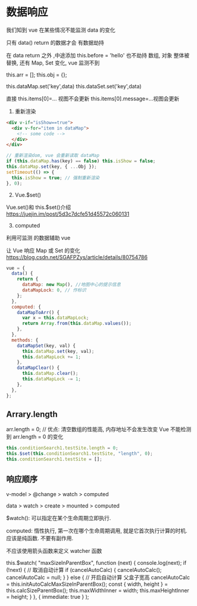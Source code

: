 # 数据响应

我们知到 vue 在某些情况不能监测 data 的变化

只有 data() return 的数据才会 有数据劫持

在 data return 之外 ,中途添加 this.before = 'hello' 也不劫持
数组, 对象 整体被替换, 还有 Map, Set 变化, vue 监测不到

this.arr = [];
this.obj = {};

this.dataMap.set('key',data)
this.dataSet.set('key',data)

直接 this.items[0]=... 视图不会更新
this.items[0].message=...视图会更新

1. 重新渲染

```html
<div v-if="isShow==true">
  <div v-for="item in dataMap">
    <!-- some code -->
  </div>
</div>
```

```js
// 重新渲染dom, vue 会重新读取 dataMap
if (this.dataMap.has(key) == false) this.isShow = false;
this.dataMap.set(key, { ...Obj });
setTimeout(() => {
  this.isShow = true; // 强制重新渲染
}, 0);
```

2. Vue.\$set()

Vue.set()和 this.\$set()介绍
https://juejin.im/post/5d3c7dcfe51d45572c060131

3. computed

利用可监测 的数据辅助 vue

让 Vue 响应 Map 或 Set 的变化
https://blog.csdn.net/SGAFPZys/article/details/80754786

```js
vue = {
  data() {
    return {
      dataMap: new Map(), //地图中心的提示信息
      dataMapLock: 0, // 作标识
    };
  },
  computed: {
    dataMapToArr() {
      var x = this.dataMapLock;
      return Array.from(this.dataMap.values());
    },
  },
  methods: {
    dataMapSet(key, val) {
      this.dataMap.set(key, val);
      this.dataMapLock += 1;
    },
    dataMapClear() {
      this.dataMap.clear();
      this.dataMapLock -= 1;
    },
  },
};
```

## Arrary.length

arr.length = 0; // 优点: 清空数组的性能高, 内存地址不会发生改变
Vue 不能检测到 arr.length = 0 的变化

```js
this.conditionSearch1.testSite.length = 0;
this.$set(this.conditionSearch1.testSite, "length", 0);
this.conditionSearch1.testSite = [];
```

## 响应顺序

v-model > @change > watch > computed

data > watch > create > mounted > computed

$watch(): 可以指定在某个生命周期立即执行.

computed: 惰性执行, 第一次在哪个生命周期调用, 就是它首次执行计算的时机.
应该是纯函数. 不要有副作用.

不应该使用箭头函数来定义 watcher 函数

this.$watch(
  "maxSizeInParentBox",
  function (next) {
    console.log(next);
    if (!next) {
      // 取消自动计算
      if (cancelAutoCalc) {
        cancelAutoCalc();
        cancelAutoCalc = null;
      }
    } else {
      // 开启自动计算 父盒子宽高
      cancelAutoCalc = this.initAutoCalcMaxSizeInParentBox();
      const { width, height } = this.calcSizeParentBox();
      this.maxWidthInner = width;
      this.maxHeightInner = height;
    }
  },
  { immediate: true }
);
